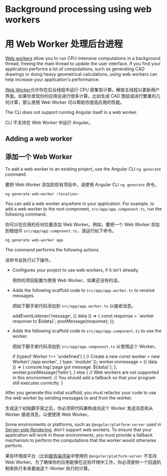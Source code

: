 # Background processing using web workers

# 用 Web Worker 处理后台进程

[Web workers](https://developer.mozilla.org/en-US/docs/Web/API/Web_Workers_API) allow you to run CPU-intensive computations in a background thread,
freeing the main thread to update the user interface.
If you find your application performs a lot of computations, such as generating CAD drawings or doing heavy geometrical calculations, using web workers can help increase your application's performance.

[Web Worker](https://developer.mozilla.org/en-US/docs/Web/API/Web_Workers_API)允许你在后台线程中运行 CPU 密集型计算，解放主线程以更新用户界面。如果你发现你的应用会进行很多计算，比如生成 CAD 图纸或进行繁重的几何计算，那么使用 Web Worker 可以帮助你提高应用的性能。

<div class="alert is-helpful">

The CLI does not support running Angular itself in a web worker.

CLI 不支持在 Web Worker 中运行 Angular。

</div>

## Adding a web worker

## 添加一个 Web Worker

To add a web worker to an existing project, use the Angular CLI `ng generate` command.

要把 Web Worker 添加到现有项目中，请使用 Angular CLI `ng generate` 命令。

```bash
ng generate web-worker <location>
```

You can add a web worker anywhere in your application.
For example, to add a web worker to the root component, `src/app/app.component.ts`, run the following command.

你可以在应用的任何位置添加 Web Worker。例如，要把一个 Web Worker 添加到根组件 `src/app/app.component.ts`，请运行如下命令。

```bash
ng generate web-worker app
```

The command performs the following actions.

该命令会执行以下操作。

- Configures your project to use web workers, if it isn't already.

  把你的项目配置为使用 Web Worker，如果还没有的话。

- Adds the following scaffold code to `src/app/app.worker.ts` to  receive messages.

  把如下脚手架代码添加到 `src/app/app.worker.ts` 以接收消息。

  <code-example language="typescript" header="src/app/app.worker.ts">
  addEventListener('message', ({ data }) => {
    const response = `worker response to ${data}`;
    postMessage(response);
  });
 </code-example>

- Adds the following scaffold code to `src/app/app.component.ts` to use the worker.

  把如下脚手架代码添加到 `src/app/app.component.ts` 以使用这个 Worker。

  <code-example language="typescript" header="src/app/app.component.ts">
  if (typeof Worker !== 'undefined') {
    // Create a new
    const worker = new Worker('./app.worker', { type: 'module' });
    worker.onmessage = ({ data }) => {
      console.log(`page got message: ${data}`);
    };
    worker.postMessage('hello');
  } else {
    // Web workers are not supported in this environment.
    // You should add a fallback so that your program still executes correctly.
  }
  </code-example>

After you generate this initial scaffold, you must refactor your code to use the web worker by sending messages to and from the worker.

生成这个初始脚手架之后，你必须把代码重构成向这个 Worker 发送消息和从 Worker 接收消息，以便使用 Web Worker。

<div class="alert is-important">

Some environments or platforms, such as `@angular/platform-server` used in [Server-side Rendering](guide/universal), don't support web workers. To ensure that your application will work in these environments, you must provide a fallback mechanism to perform the computations that the worker would otherwise perform.

某些环境或平台（比如[服务端渲染](guide/universal)中使用的 `@angular/platform-server` 不支持 Web Worker。为了确保你的应用能够在这些环境中工作，你必须提供一个回退机制来执行本来要由这个 Worker 执行的计算。

</div>
